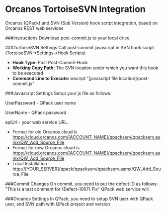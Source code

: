 # Orcanos TortoiseSVN Integration
Orcanos (QPack) and SVN (Sub Version) hook script integration, based on Orcanos REST web services

###Instructions
Download post-commit.js to your local drice

###TortoiseSVN Settings
Call post-commit javascript in SVN hook script (TortoiseSVN->Settings->Hook Scripts)
- <b>Hook Type: </b>Post Post-Commit-Hook
- <b>Working Copy Path: </b>The SVN location under which you want this hook to be executed
- <b>Command Line to Execute: </b>wscript "[javascript file location]/post-commit.js"

###Javascript Settings
Setup your js file as follows:

UserPassword - QPack user name

UserName - QPack password

apiUrl - your web service URL. 
- Format for old Orcanos cloud is https://cloud.orcanos.com/[ACCOUNT_NAME]/qpackserv/qpackserv.asmx/QW_Add_Source_File
- Format for new Orcanos cloud is https://cloud.orcanos.com/[ACCOUNT_NAME]/qpackserv/qpackserv.asmx/QW_Add_Source_File
- Local Installation - http://[YOUR_SERVER]/qpack/qpackserv/qpackserv.asmx/QW_Add_Source_File

###Commit Changes 
On commit, you need to put the defect ID as follows: "This is a test comment for {Defect-1067} Fix"
QPack web service will

###Orcanos Settings
In QPack, you need to setup SVN user with QPack user, and SVN path with QPack project and version

